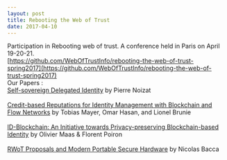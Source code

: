 ```yaml
---
layout: post
title: Rebooting the Web of Trust
date: 2017-04-10
---
```


Participation in Rebooting web of trust.
A conference held in Paris on April 19-20-21.<br/>
[https://github.com/WebOfTrustInfo/rebooting-the-web-of-trust-spring2017](https://github.com/WebOfTrustInfo/rebooting-the-web-of-trust-spring2017)<br />
Our Papers :<br />
[Self-sovereign Delegated Identity](https://github.com/WebOfTrustInfo/rebooting-the-web-of-trust-spring2017/blob/master/topics-and-advance-readings/170418_IDEAS_Paper.pdf) by Pierre Noizat<br />
<br />
[Credit-based Reputations for Identity Management with Blockchain and Flow Networks](topics-and-advance-readings/Credit-based-Reputations-for-Identity-Management.md) by Tobias Mayer, Omar Hasan, and Lionel Brunie <br />
<br />
[ID-Blockchain: An Initiative towards Privacy-preserving Blockchain-based Identity](topics-and-advance-readings/id-blockchain.md) by Olivier Maas & Florent Poiron<br />
<br />
[RWoT Proposals and Modern Portable Secure Hardware](topics-and-advance-readings/RWoT_proposals_and_modern_portable_secure_hardware.md) by Nicolas Bacca
